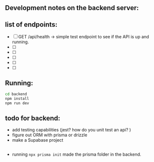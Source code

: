 ## Development notes on the backend server:

## list of endpoints:

- [ ] GET /api/health -> simple test endpoint to see if the API is up and running.
- [ ]
- [ ]
- [ ]
- [ ]
- [ ]

## Running:

```bash
cd backend
npm install
npm run dev
```

## todo for backend:

- add testing capabilities (jest? how do you unit test an api? )
- figure out ORM with prisma or drizzle
- make a Supabase project

##

- running `npx prisma init` made the prisma folder in the backend.
